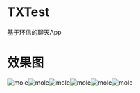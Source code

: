 # TXTest
基于环信的聊天App
# 效果图
![mole](https://github.com/zl93319/TXTest/blob/master/1.png)![mole](https://github.com/zl93319/TXTest/blob/master/2.png)![mole](https://github.com/zl93319/TXTest/blob/master/3.png)![mole](https://github.com/zl93319/TXTest/blob/master/4.png)![mole](https://github.com/zl93319/TXTest/blob/master/5.png)![mole](https://github.com/zl93319/TXTest/blob/master/6.png)
